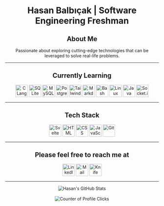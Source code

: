 <h1 align="center">Hasan Balbıçak | Software Engineering Freshman</h1>

<h2 align="center">About Me</h2>

<p align="center">Passionate about exploring cutting-edge technologies that can be leveraged to solve real-life problems.</p>

---

<h2 align="center">Currently Learning</h2>

<p align="center">
  
  <img src="https://api.iconify.design/skill-icons/c.svg" alt="C Language" height="40" width="40">
  <img src="https://api.iconify.design/skill-icons/sqlite.svg" alt="SQLite" height="40" width="40">
  <img src="https://api.iconify.design/skill-icons/mysql-light.svg" alt="MySQL" height="40" width="40">
  <img src="https://api.iconify.design/skill-icons/postgresql-dark.svg" alt="PostgreSQL" height="40" width="40">   
  <img src="https://api.iconify.design/skill-icons/tailwindcss-dark.svg" alt="Tailwind" height="40" width="40">
  <img src="https://api.iconify.design/skill-icons/markdown-dark.svg" alt="Markdown" height="40" width="40">
  <img src="https://api.iconify.design/skill-icons/bash-dark.svg" alt="Bash" height="40" width="40">
  <img src="https://api.iconify.design/skill-icons/linux-light.svg" alt="Linux" height="40" width="40">
  <img src="https://api.iconify.design/skill-icons/java-dark.svg" alt="Java" height="40" width="40">
  <img src="https://api.iconify.design/logos/socket-io.svg" alt="Socket.io" height="40" width="40">
</p>

---

<h2 align="center">Tech Stack</h2>

<p align="center">
  <img src="https://api.iconify.design/skill-icons/svelte.svg" alt="Svelte" height="40" width="40">

  <img src="https://api.iconify.design/skill-icons/html.svg" alt="HTML" height="40" width="40">
  <img src="https://api.iconify.design/skill-icons/css.svg" alt="CSS" height="40" width="40">
  <img src="https://api.iconify.design/skill-icons/javascript.svg" alt="JavaScript" height="40" width="40">
  <img src="https://api.iconify.design/skill-icons/git.svg" alt="Git" height="40" width="40">
</p>

---

<h2 align="center">Please feel free to reach me at</h2>

<p align="center">
  <a href="https://linkedin.com/in/hasanbalbicak" target="_blank"><img src="https://api.iconify.design/skill-icons/linkedin.svg" alt="LinkedIn" height="40" width="40"></a>
  <a href="mailto:hasanhuseyinbalbicak@gmail.com"><img src="https://api.iconify.design/logos/google-gmail.svg" alt="Mail Envelope" height="40" width="auto"></a>  
  <a href="https://hasanbalbicak.me" target="_blank"><img src="https://api.iconify.design/logos/chrome.svg" alt="Knife pierced in a honey pot logo" height="40" width="40"></a>
</p>

---

<div align="center">
  <img src="https://github-readme-stats.vercel.app/api?username=mrhonneynive&count_private=true&show_icons=true&theme=transparent" alt="Hasan's GitHub Stats">
</div>
<br>
<div align="center">
  <img src="https://komarev.com/ghpvc/?username=mrhonneynive" alt="Counter of Profile Clicks">
</div>

<!--
**mrhonneynive/mrhonneynive** is a ✨ _special_ ✨ repository because its `README.md` (this file) appears on your GitHub profile.

Here are some ideas to get you started:

- 🔭 I’m currently working on ...
- 👯 I’m looking to collaborate on ...
- 🤔 I’m looking for help with ...
- 💬 Ask me about ...
- 😄 Pronouns: ...
- ⚡ Fun fact: ...
-->
